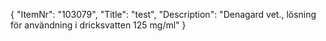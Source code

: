 {
  "ItemNr": "103079",
  "Title": "test",
  "Description": "Denagard vet., lösning för användning i dricksvatten 125 mg/ml"
}
